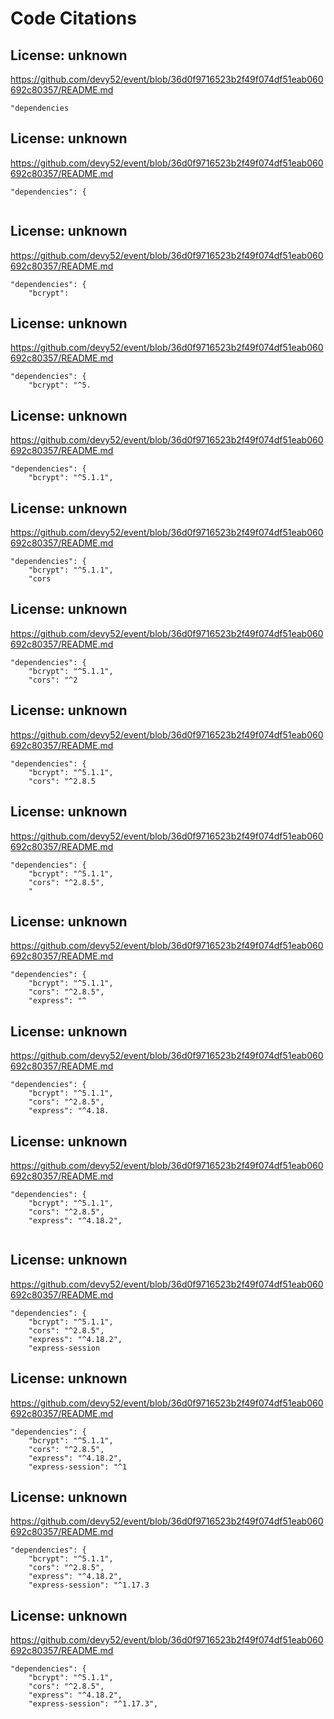 # Code Citations

## License: unknown
https://github.com/devy52/event/blob/36d0f9716523b2f49f074df51eab060692c80357/README.md

```
"dependencies
```


## License: unknown
https://github.com/devy52/event/blob/36d0f9716523b2f49f074df51eab060692c80357/README.md

```
"dependencies": {
    
```


## License: unknown
https://github.com/devy52/event/blob/36d0f9716523b2f49f074df51eab060692c80357/README.md

```
"dependencies": {
    "bcrypt":
```


## License: unknown
https://github.com/devy52/event/blob/36d0f9716523b2f49f074df51eab060692c80357/README.md

```
"dependencies": {
    "bcrypt": "^5.
```


## License: unknown
https://github.com/devy52/event/blob/36d0f9716523b2f49f074df51eab060692c80357/README.md

```
"dependencies": {
    "bcrypt": "^5.1.1",
```


## License: unknown
https://github.com/devy52/event/blob/36d0f9716523b2f49f074df51eab060692c80357/README.md

```
"dependencies": {
    "bcrypt": "^5.1.1",
    "cors
```


## License: unknown
https://github.com/devy52/event/blob/36d0f9716523b2f49f074df51eab060692c80357/README.md

```
"dependencies": {
    "bcrypt": "^5.1.1",
    "cors": "^2
```


## License: unknown
https://github.com/devy52/event/blob/36d0f9716523b2f49f074df51eab060692c80357/README.md

```
"dependencies": {
    "bcrypt": "^5.1.1",
    "cors": "^2.8.5
```


## License: unknown
https://github.com/devy52/event/blob/36d0f9716523b2f49f074df51eab060692c80357/README.md

```
"dependencies": {
    "bcrypt": "^5.1.1",
    "cors": "^2.8.5",
    "
```


## License: unknown
https://github.com/devy52/event/blob/36d0f9716523b2f49f074df51eab060692c80357/README.md

```
"dependencies": {
    "bcrypt": "^5.1.1",
    "cors": "^2.8.5",
    "express": "^
```


## License: unknown
https://github.com/devy52/event/blob/36d0f9716523b2f49f074df51eab060692c80357/README.md

```
"dependencies": {
    "bcrypt": "^5.1.1",
    "cors": "^2.8.5",
    "express": "^4.18.
```


## License: unknown
https://github.com/devy52/event/blob/36d0f9716523b2f49f074df51eab060692c80357/README.md

```
"dependencies": {
    "bcrypt": "^5.1.1",
    "cors": "^2.8.5",
    "express": "^4.18.2",
    
```


## License: unknown
https://github.com/devy52/event/blob/36d0f9716523b2f49f074df51eab060692c80357/README.md

```
"dependencies": {
    "bcrypt": "^5.1.1",
    "cors": "^2.8.5",
    "express": "^4.18.2",
    "express-session
```


## License: unknown
https://github.com/devy52/event/blob/36d0f9716523b2f49f074df51eab060692c80357/README.md

```
"dependencies": {
    "bcrypt": "^5.1.1",
    "cors": "^2.8.5",
    "express": "^4.18.2",
    "express-session": "^1
```


## License: unknown
https://github.com/devy52/event/blob/36d0f9716523b2f49f074df51eab060692c80357/README.md

```
"dependencies": {
    "bcrypt": "^5.1.1",
    "cors": "^2.8.5",
    "express": "^4.18.2",
    "express-session": "^1.17.3
```


## License: unknown
https://github.com/devy52/event/blob/36d0f9716523b2f49f074df51eab060692c80357/README.md

```
"dependencies": {
    "bcrypt": "^5.1.1",
    "cors": "^2.8.5",
    "express": "^4.18.2",
    "express-session": "^1.17.3",
```

